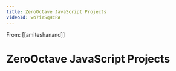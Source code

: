 ```yaml
---
title: ZeroOctave JavaScript Projects
videoId: wo7iYSqHcPA
---
```


From: [[amiteshanand]] <br/> 
# ZeroOctave JavaScript Projects